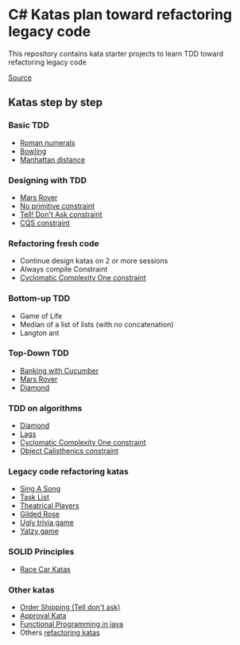 # C# Katas plan toward refactoring legacy code

This repository contains kata starter projects to learn TDD toward refactoring legacy code

[Source](https://philippe.bourgau.net/a-coding-dojo-exercises-plan-towards-refactoring-legacy-code/)

## Katas step by step

### Basic TDD
- [Roman numerals](roman-numeral-kata/README.md)
- [Bowling](bowling-kata/README.md)
- [Manhattan distance](manhattan-distance-kata/README.md)

### Designing with TDD
- [Mars Rover](mars-rover-kata/README.md)
- [No primitive constraint](docs/contraints/NoPrimitive.md)
- [Tell! Don't Ask constraint](docs/contraints/TellDontAsk.md)
- [CQS constraint](docs/contraints/CQS.md)

### Refactoring fresh code
- Continue design katas on 2 or more sessions
- Always compile Constraint
- [Cyclomatic Complexity One constraint](docs/contraints/CyclomaticComplexityOne.md)

### Bottom-up TDD
- Game of Life
- Median of a list of lists (with no concatenation)
- Langton ant

### Top-Down TDD
- [Banking with Cucumber](bank-kata/README.md)
- [Mars Rover](mars-rover-kata/README.md)
- [Diamond](diamond-kata/README.md)

### TDD on algorithms
- [Diamond](diamond-kata/README.md)
- [Lags](lags-kata/README.md)
- [Cyclomatic Complexity One constraint](docs/contraints/CyclomaticComplexityOne.md)
- [Object Calisthenics constraint](docs/contraints/ObjectCalisthenics.md)

### Legacy code refactoring katas
- [Sing A Song](sing-a-song-kata/README.md)
- [Task List](task-list-kata/README.md)
- [Theatrical Players](theatrical-players-kata/README.md)
- [Gilded Rose](gilded-rose-kata/README.md)
- [Ugly trivia game](ugly-trivia-kata/README.md)
- [Yatzy game](yatzy-kata/README.md)

### SOLID Principles
- [Race Car Katas](racing-car-kata/README.md)

### Other katas
- [Order Shipping (Tell don't ask)](tell-dont-ask/README.md)
- [Approval Kata](https://github.com/ythirion/approval-demo)
- [Functional Programming in java](vavr-kata/README.md)
- Others [refactoring katas](https://kata-log.rocks/refactoring)